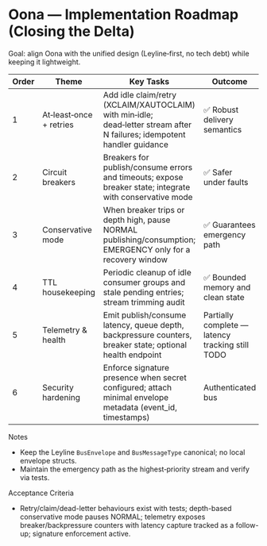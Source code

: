 # Oona — Implementation Roadmap (Closing the Delta)

Goal: align Oona with the unified design (Leyline‑first, no tech debt) while keeping it lightweight.

| Order | Theme | Key Tasks | Outcome |
| --- | --- | --- | --- |
| 1 | At‑least‑once + retries | Add idle claim/retry (XCLAIM/XAUTOCLAIM) with min‑idle; dead‑letter stream after N failures; idempotent handler guidance | ✅ Robust delivery semantics |
| 2 | Circuit breakers | Breakers for publish/consume errors and timeouts; expose breaker state; integrate with conservative mode | ✅ Safer under faults |
| 3 | Conservative mode | When breaker trips or depth high, pause NORMAL publishing/consumption; EMERGENCY only for a recovery window | ✅ Guarantees emergency path |
| 4 | TTL housekeeping | Periodic cleanup of idle consumer groups and stale pending entries; stream trimming audit | ✅ Bounded memory and clean state |
| 5 | Telemetry & health | Emit publish/consume latency, queue depth, backpressure counters, breaker state; optional health endpoint | Partially complete — latency tracking still TODO |
| 6 | Security hardening | Enforce signature presence when secret configured; attach minimal envelope metadata (event_id, timestamps) | Authenticated bus |

Notes
- Keep the Leyline `BusEnvelope` and `BusMessageType` canonical; no local envelope structs.
- Maintain the emergency path as the highest‑priority stream and verify via tests.

Acceptance Criteria
- Retry/claim/dead-letter behaviours exist with tests; depth-based conservative mode pauses NORMAL; telemetry exposes breaker/backpressure counters with latency capture tracked as a follow-up; signature enforcement active.
